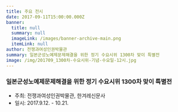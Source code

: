 ```yaml
---
title: 주요 전시
date: 2017-09-11T15:00:00.000Z
banner:
  title: null
  summary: null
  imageLink: /images/banner-archive-main.png
  itemLink: null
author: 전쟁과여성인권박물관
summary: 일본군성노예제문제해결을 위한 정기 수요시위 1300차 맞이 특별전
image: /img/201709_1300차-수요시위-기념-수요일-12시.jpg
---
```

### 일본군성노예제문제해결을 위한 정기 수요시위 1300차 맞이 특별전

* 주최: 전쟁과여성인권박물관, 한겨레신문사
* 일시: 2017.9.12. - 10.21.